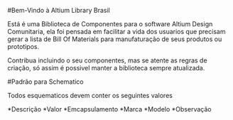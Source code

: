 #Bem-Vindo à Altium Library Brasil

Está é uma Biblioteca de Componentes para o software Altium Design Comunitaria, ela foi pensada em facilitar a vida dos usuarios que precisam gerar a lista de Bill Of Materials para manufaturação de seus produtos ou prototipos.

Contribua incluindo o seu componentes, mas se atente as regras de criação, só assim é possivel manter a biblioteca sempre atualizada.


#Padrão para Schematico

Todos esquematicos devem conter os seguintes valores

*Descrição
*Valor
*Emcapsulamento
*Marca
*Modelo
*Observação


